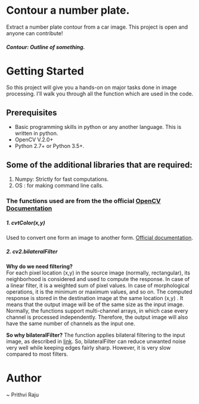 # Contour a number plate.
Extract a number plate contour from a car image. This project is open and anyone can contribute!

##### Contour:  Outline of something. 

# Getting Started

So this project will give you a hands-on on major tasks done in image processing. I'll walk you through all the function which are used in the code. 

## Prerequisites
- Basic programming skills in python or any another language. This is written in python.
- OpenCV V.2.0+
- Python 2.7+ or Python 3.5+.

## Some of the additional libraries that are required: 
1. Numpy: Strictly for fast computations.
2. OS : for making command line calls.

### The functions used are from the the official [OpenCV Documentation](http://docs.opencv.org/2.4/modules/imgproc/doc/imgproc.html)

##### 1. cvtColor(x,y)
Used to convert one form an image to another form. [Official documentation](http://docs.opencv.org/2.4/modules/imgproc/doc/miscellaneous_transformations.html#cv.CvtColor).

##### 2. cv2.bilateralFilter
<strong>Why do we need filtering?</strong>
<br />
 For each pixel location (x,y) in the source image (normally, rectangular), its neighborhood is considered and used to compute the response. In case of a linear filter, it is a weighted sum of pixel values. In case of morphological operations, it is the minimum or maximum values, and so on. The computed response is stored in the destination image at the same location (x,y) . It means that the output image will be of the same size as the input image. Normally, the functions support multi-channel arrays, in which case every channel is processed independently. Therefore, the output image will also have the same number of channels as the input one.
 
 <strong>So why bilateralFilter?</strong>
 The function applies bilateral filtering to the input image, as described in [link](http://www.dai.ed.ac.uk/CVonline/LOCAL_COPIES/MANDUCHI1/Bilateral_Filtering.html). So, bilateralFilter can reduce unwanted noise very well while keeping edges fairly sharp. However, it is very slow compared to most filters.


# Author
~ Prithvi Raju
